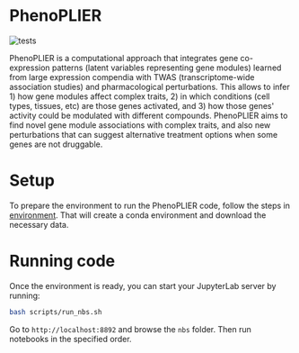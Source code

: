 # PhenoPLIER

![tests](https://github.com/greenelab/phenoplier/workflows/tests/badge.svg)

PhenoPLIER is a computational approach that integrates gene co-expression
patterns (latent variables representing gene modules) learned from large
expression compendia with TWAS (transcriptome-wide association studies) and
pharmacological perturbations. This allows to infer 1) how gene modules affect
complex traits, 2) in which conditions (cell types, tissues, etc) are those
genes activated, and 3) how those genes' activity could be modulated with
different compounds. PhenoPLIER aims to find novel gene module associations
with complex traits, and also new perturbations that can suggest alternative
treatment options when some genes are not druggable.

# Setup

To prepare the environment to run the PhenoPLIER code, follow the steps in [environment](environment/).
That will create a conda environment and download the necessary data.

# Running code

Once the environment is ready, you can start your JupyterLab server by running:

```bash
bash scripts/run_nbs.sh
```

Go to `http://localhost:8892` and browse the `nbs` folder. Then run notebooks in the specified order.
